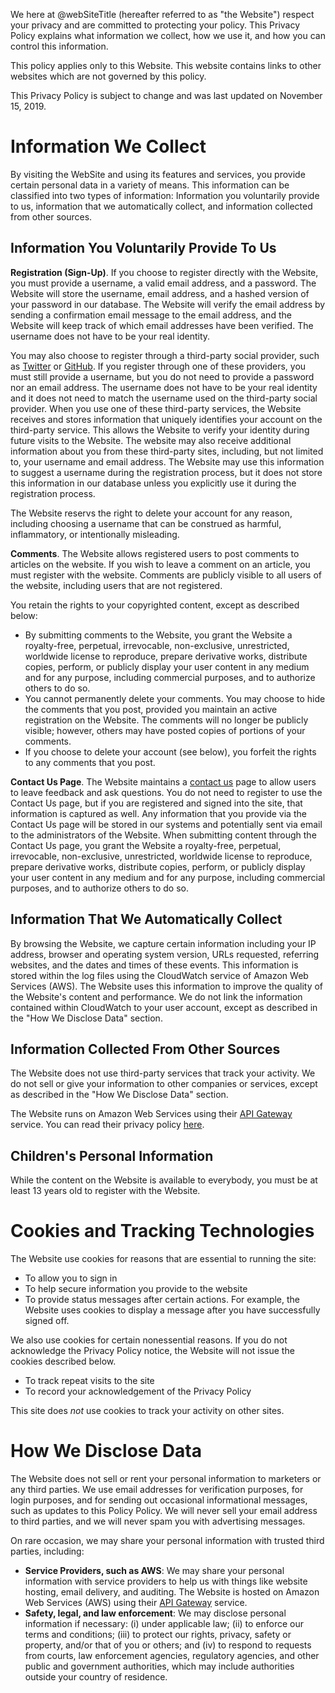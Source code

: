 We here at @webSiteTitle (hereafter referred to as "the Website") respect your privacy and are committed to protecting your policy.  This Privacy Policy explains what information we collect, how we use it, and how you can control this information.

This policy applies only to this Website.  This website contains links to other websites which are not governed by this policy.

This Privacy Policy is subject to change and was last updated on November 15, 2019.


# Information We Collect

By visiting the WebSite and using its features and services, you provide certain personal data in a variety of means.  This information can be classified into two types of information:  Information you voluntarily provide to us,  information that we automatically collect, and information collected from other sources.

## Information You Voluntarily Provide To Us

__Registration (Sign-Up)__.  If you choose to register directly with the Website, you must provide a username, a valid email address, and a password.  The Website will store the username, email address, and a hashed version of your password in our database.  The Website will verify the email address by sending a confirmation email message to the email address, and the Website will keep track of which email addresses have been verified.  The username does not have to be your real identity.  

You may also choose to register through a third-party social provider, such as [Twitter](https://www.twitter.com) or [GitHub](https://www.github.com).  If you register through one of these providers, you must still provide a username, but you do not need to provide a password nor an email address.  The username does not have to be your real identity and it does not need to match the username used on the third-party social provider.  When you use one of these third-party services, the Website receives and stores information that uniquely identifies your account on the third-party service.  This allows the Website to verify your identity during future visits to the Website. The website may also receive additional information about you from these third-party sites, including, but not limited to, your username and email address.  The Website may use this information to suggest a username during the registration process, but it does not store this information in our database unless you explicitly use it during the registration process.

The Website reservs the right to delete your account for any reason, including choosing a username that can be construed as harmful, inflammatory, or intentionally misleading.

__Comments__.  The Website allows registered users to post comments to articles on the website.  If you wish to leave a comment on an article, you must register with the website.  Comments are publicly visible to all users of the website, including users that are not registered.  

You retain the rights to your copyrighted content, except as described below:

*  By submitting comments to the Website, you grant the Website a royalty-free, perpetual, irrevocable, non-exclusive, unrestricted, worldwide license to reproduce, prepare derivative works, distribute copies, perform, or publicly display your user content in any medium and for any purpose, including commercial purposes, and to authorize others to do so.
*  You cannot permanently delete your comments.  You may choose to hide the comments that you post, provided you maintain an active registration on the Website.  The comments will no longer be publicly visible; however, others may have posted copies of portions of your comments.
*  If you choose to delete your account (see below), you forfeit the rights to any comments that you post.

__Contact Us Page__.  The Website maintains a [contact us](/contact) page to allow users to leave feedback and ask questions.  You do not need to register to use the Contact Us page, but if you are registered and signed into the site, that information is captured as well.  Any information that you provide via the Contact Us page will be stored in our systems and potentially sent via email to the administrators of the Website.  When submitting content through the Contact Us page, you grant the Website a royalty-free, perpetual, irrevocable, non-exclusive, unrestricted, worldwide license to reproduce, prepare derivative works, distribute copies, perform, or publicly display your user content in any medium and for any purpose, including commercial purposes, and to authorize others to do so.

## Information That We Automatically Collect

By browsing the Website, we capture certain information including your IP address, browser and operating system version, URLs requested, referring websites, and the dates and times of these events.  This information is stored within the log files using the CloudWatch service of Amazon Web Services (AWS).  The Website uses this information to improve the quality of the Website's content and performance.  We do not link the information contained within CloudWatch to your user account, except as described in the "How We Disclose Data" section.

## Information Collected From Other Sources

The Website does not use third-party services that track your activity.  We do not sell or give your information to other companies or services, except as described in the "How We Disclose Data" section.

The Website runs on Amazon Web Services using their [API Gateway](https://aws.amazon.com/api-gateway/) service.  You can read their privacy policy [here](https://aws.amazon.com/privacy/).

## Children's Personal Information

While the content on the Website is available to everybody, you must be at least 13 years old to register with the Website.

# Cookies and Tracking Technologies

The Website use cookies for reasons that are essential to running the site:
* To allow you to sign in
* To help secure information you provide to the website
* To provide status messages after certain actions.  For example, the Website uses cookies to display a message after you have successfully signed off.

We also use cookies for certain nonessential reasons.  If you do not acknowledge the Privacy Policy notice, the Website will not issue the cookies described below.
* To track repeat visits to the site
* To record your acknowledgement of the Privacy Policy

This site does _not_ use cookies to track your activity on other sites.

# How We Disclose Data

The Website does not sell or rent your personal information to marketers or any third parties.  We use email addresses for verification purposes, for login purposes, and for sending out occasional informational messages, such as updates to this Policy Policy.  We will never sell your email address to third parties, and we will never spam you with advertising messages. 

On rare occasion, we may share your personal information with trusted third parties, including:

* __Service Providers, such as AWS__: We may share your personal information with service providers to help us with things like website hosting, email delivery, and auditing.  The Website is hosted on Amazon Web Services (AWS) using their [API Gateway](https://aws.amazon.com/api-gateway/) service. 
* __Safety, legal, and law enforcement__: We may disclose personal information if necessary: (i) under applicable law; (ii) to enforce our terms and conditions; (iii) to protect our rights, privacy, safety or property, and/or that of you or others; and (iv) to respond to requests from courts, law enforcement agencies, regulatory agencies, and other public and government authorities, which may include authorities outside your country of residence.
